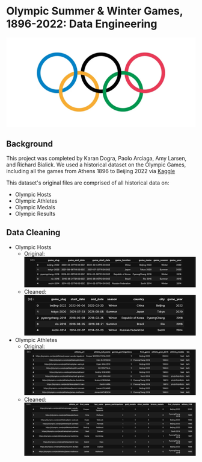 # Olympic Summer & Winter Games, 1896-2022: Data Engineering
![alt text](image.png)

## Background 
This project was completed by Karan Dogra, Paolo Arciaga, Amy Larsen, and Richard Bialick. We used a historical dataset on the Olympic Games, including all the games from Athens 1896 to Beijing 2022 via [Kaggle](https://www.kaggle.com/datasets/piterfm/olympic-games-medals-19862018) 

This dataset's original files are comprised of all historical data on: 
- Olympic Hosts
- Olympic Athletes
- Olympic Medals
- Olympic Results 

## Data Cleaning 
- Olympic Hosts
    - Original: ![alt text](image-1.png)
    - Cleaned: ![alt text](image-2.png)
- Olympic Athletes
    - Original: ![alt text](image-3.png)
    - Cleaned: ![alt text](image-4.png)

